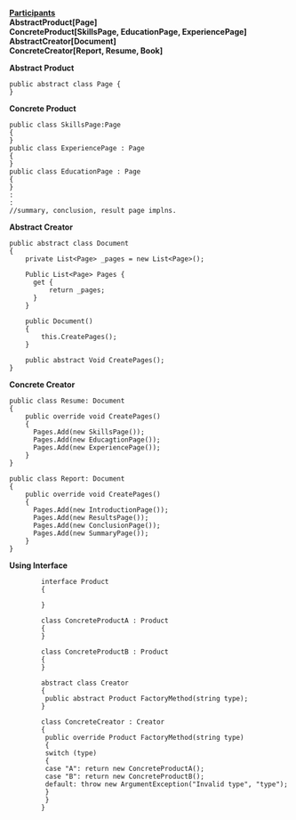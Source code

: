 **<u>Participants</u>** <br/>
**AbstractProduct[Page]** <br/>
**ConcreteProduct[SkillsPage, EducationPage, ExperiencePage]** <br/>
**AbstractCreator[Document]** <br/>
**ConcreteCreator[Report, Resume, Book]** <br/>


**Abstract Product**
```
public abstract class Page {
}
```
**Concrete Product**
```
public class SkillsPage:Page
{
}
public class ExperiencePage : Page
{
}
public class EducationPage : Page
{
}
:
:
//summary, conclusion, result page implns.
```
**Abstract Creator**

```
public abstract class Document
{
    private List<Page> _pages = new List<Page>();
    
    Public List<Page> Pages { 
      get {
          return _pages;
      }
    }
    
    public Document()
    { 
        this.CreatePages();
    }
    
    public abstract Void CreatePages();
}
```

**Concrete Creator**
```
public class Resume: Document
{
    public override void CreatePages()
    {
      Pages.Add(new SkillsPage());
      Pages.Add(new EducagtionPage());
      Pages.Add(new ExperiencePage());
    }
}

public class Report: Document
{
    public override void CreatePages()
    {
      Pages.Add(new IntroductionPage());
      Pages.Add(new ResultsPage());
      Pages.Add(new ConclusionPage());
      Pages.Add(new SummaryPage());
    }
}
```

**Using Interface**
```
        interface Product
        {

        }

        class ConcreteProductA : Product
        {
        }

        class ConcreteProductB : Product
        {
        }

        abstract class Creator
        {
         public abstract Product FactoryMethod(string type);
        }

        class ConcreteCreator : Creator
        {
         public override Product FactoryMethod(string type)
         {
         switch (type)
         {
         case "A": return new ConcreteProductA();
         case "B": return new ConcreteProductB();
         default: throw new ArgumentException("Invalid type", "type");
         }
         }
        }
```
